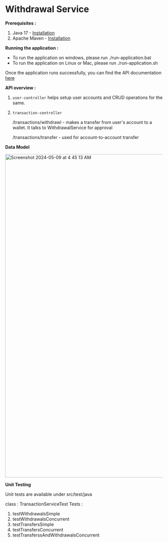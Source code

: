 # Withdrawal Service

**Prerequisites :** 

1. Java 17 - [Installation](https://www.oracle.com/java/technologies/javase/jdk17-archive-downloads.html)
2. Apache Maven - [Installation](https://maven.apache.org/install.html)

**Running the application :**
- To run the application on windows, please run ./run-application.bat
- To run the application on Linux or Mac, please run ./run-application.sh

Once the application runs successfully, you can find the API documentation [here](http://localhost:8080/swagger-ui/index.html)

**API overview :** 
1. `user-controller` helps setup user accounts and CRUD operations for the same.
2. `transaction-controller`

     /transactions/withdrawl - makes a transfer from user's account to a wallet. It talks to WithdrawalService for approval
   
     /transactions/transfer - used for account-to-account transfer

**Data Model**

<img width="1031" alt="Screenshot 2024-05-09 at 4 45 13 AM" src="https://github.com/sivareddy-a/withdrawal-service/assets/41261348/8cbd1d7e-9e01-4751-9c9d-a837b097551e">

**Unit Testing**

Unit tests are available under src/test/java

class : TransactionServiceTest
Tests : 
1. testWithdrawalsSimple
2. testWithdrawalsConcurrent
3. testTransfersSimple
4. testTransfersConcurrent
5. testTransferssAndWithdrawalsConcurrent
        


